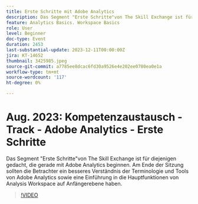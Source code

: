 ```yaml
---
title: Erste Schritte mit Adobe Analytics
description: Das Segment "Erste Schritte"von The Skill Exchange ist für diejenigen gedacht, die gerade mit Adobe Analytics beginnen. Am Ende der Sitzung sollten die Betrachter ein besseres Verständnis der Terminologie und Tools von Adobe Analytics sowie eine Einführung in die Hauptfunktionen von Analysis Workspace auf Anfängerebene haben.
feature: Analytics Basics. Workspace Basics
role: User
level: Beginner
doc-type: Event
duration: 2453
last-substantial-update: 2023-12-11T00:00:00Z
jira: KT-14652
thumbnail: 3425985.jpeg
source-git-commit: a7785ee8dcac6fd30a9526e4e202ee0780ea0e1a
workflow-type: tm+mt
source-wordcount: '117'
ht-degree: 0%

---
```



# Aug. 2023: Kompetenzaustausch - Track - Adobe Analytics - Erste Schritte

Das Segment &quot;Erste Schritte&quot;von The Skill Exchange ist für diejenigen gedacht, die gerade mit Adobe Analytics beginnen. Am Ende der Sitzung sollten die Betrachter ein besseres Verständnis der Terminologie und Tools von Adobe Analytics sowie eine Einführung in die Hauptfunktionen von Analysis Workspace auf Anfängerebene haben.

>[!VIDEO](https://video.tv.adobe.com/v/3425985/?learn=on)
